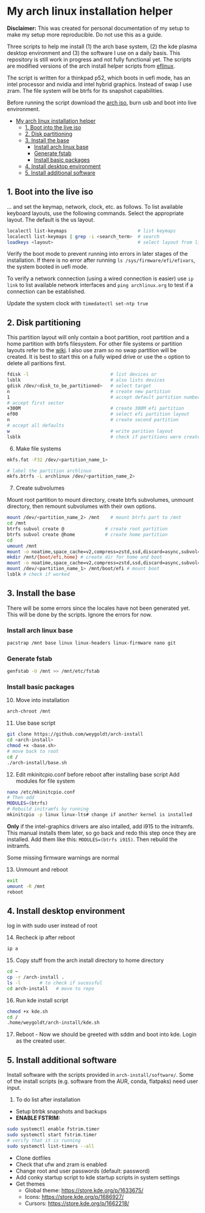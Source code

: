 # My arch linux installation helper
**Disclaimer:** This was created for personal documentation of my setup to make 
my setup more reproducible. Do not use this as a guide.

Three scripts to help me install (1) the arch base system, (2) the kde plasma 
desktop environment and (3) the software I use on a daily basis. 
This repository is still work in progress and not fully functional yet. 
The scripts are modified versions of the arch install 
helper scripts from [eflinux](https://gitlab.com/eflinux).

The script is written for a thinkpad p52, which boots in uefi mode, has an intel 
processor and nvidia and intel hybrid graphics. Instead of swap I use zram. The 
file system will be btrfs for its snapshot capabilities.

Before running the script download the [arch iso](https://archlinux.org/download/), 
burn usb and boot into live environment.

- [My arch linux installation helper](#my-arch-linux-installation-helper)
  - [1. Boot into the live iso](#1-boot-into-the-live-iso)
  - [2. Disk partitioning](#2-disk-partitioning)
  - [3. Install the base](#3-install-the-base)
    - [Install arch linux base](#install-arch-linux-base)
    - [Generate fstab](#generate-fstab)
    - [Install basic packages](#install-basic-packages)
  - [4. Install desktop environment](#4-install-desktop-environment)
  - [5. Install additional software](#5-install-additional-software)

## 1. Boot into the live iso
... and set the keymap, network, clock, etc. as follows.
To list available keyboard layouts, use the following commands. Select the 
appropriate layout. The default is the us layout.
```sh
localectl list-keymaps                          # list keymaps
localectl list-keymaps | grep -i <search_term>  # search 
loadkeys <layout>                               # select layout from list
```
Verify the boot mode to prevent running into errors in later stages of the 
installation. If there is no error after running `ls /sys/firmware/efi/efivars`, 
the system booted in uefi mode.

To verify a network connection (using a wired connection is easier) use 
`ip link` to list available network interfaces and `ping archlinux.org` 
to test if a connection can be established.

Update the system clock with `timedatectl set-ntp true`

## 2. Disk partitioning
This partition layout will only contain a boot partition, root partition and a 
home partition with btrfs filesystem. For other file systems or partition 
layouts refer to the [wiki](https://wiki.archlinux.org/title/Installation_guide). 
I also use zram so no swap partition will be created. It is best to start this 
on a fully wiped drive or use the `o` option to delete all paritions first.

```sh
fdisk -l                              # list devices or
lsblk                                 # also lists devices
gdisk /dev/<disk_to_be_partitioned>   # select target
n                                     # create new partition
1                                     # accept default partition number
# accept first sector
+300M                                 # create 300M efi partition
ef00                                  # select efi partition layout 
n                                     # create second partition
# accept all defaults
w                                     # write parition layout
lsblk                                 # check if partitions were created
```

6. Make file systems
```sh
mkfs.fat -F32 /dev/<partition_name_1>

# label the partition archlinux
mkfs.btrfs -L archlinux /dev/<partition_name_2>
```

7. Create subvolumes

Mount root partition to mount directory, create btrfs subvolumes, unmount 
directory, then remount subvolumes with their own options.
```sh
mount /dev/<partition_name_2> /mnt    # mount btrfs part to /mnt
cd /mnt
btrfs subvol create @               # create root partition
btrfs subvol create @home           # create home partition
cd
umount /mnt
mount -o noatime,space_cache=v2,compress=zstd,ssd,discard=async,subvol=@ /dev/<partition_name_2> /mnt # mount root
mkdir /mnt/{boot/efi,home} # create dir for home and boot
mount -o noatime,space_cache=v2,compress=zstd,ssd,discard=async,subvol=@home /dev/<partition_name_2> /mnt/home # mount home
mount /dev/<partition_name_1> /mnt/boot/efi # mount boot
lsblk # check if worked
```
## 3. Install the base

There will be some errors since the locales have not been generated yet. 
This will be done by the scripts. Ignore the errors for now.

### Install arch linux base
```sh
pacstrap /mnt base linux linux-headers linux-firmware nano git
```

### Generate fstab
```sh 
genfstab -U /mnt >> /mnt/etc/fstab
```
### Install basic packages
10. Move into installation
```sh
arch-chroot /mnt
```
11.  Use base script
```sh 
git clone https://github.com/weygoldt/arch-install
cd <arch-install>
chmod +x <base.sh>
# move back to root
cd /
./arch-install/base.sh
```

12. Edit mkinitcpio.conf before reboot after installing base script
Add modules for file system
```sh
nano /etc/mkinitcpio.conf
# Then add
MODULES=(btrfs)
# Rebuild initramfs by running
mkinitcpio -p linux linux-lts# change if another kernel is installed
```
**Only** if the intel-graphics drivers are also intalled, add i915 to the
initramfs. This manual installs them later, so go back and redo this step once 
they are installed. Add them like this: `MODULES=(btrfs i915)`. Then rebuild the
initramfs.

Some missing firmware warnings are normal

13. Unmount and reboot
```sh
exit
umount -R /mnt
reboot
```

## 4. Install desktop environment
log in with sudo user instead of root

14. Recheck ip after reboot
```sh
ip a
```
15. Copy stuff from the arch install directory to home directory
```sh
cd ~
cp -r /arch-install .
ls -l       # to check if sucessful
cd arch-install   # move to repo
```
16. Run kde install script 
```sh
chmod +x kde.sh
cd /
.home/weygoldt/arch-install/kde.sh
```

17. Reboot - 
Now we should be greeted with sddm and boot into kde. Login as the created user.


## 5. Install additional software
Install software with the scripts provided in `arch-install/software/`. 
Some of the install scripts (e.g. software from the AUR, conda, flatpaks) need
user input.

1.  To do list after installation
- Setup btrbk snapshots and backups
- **ENABLE FSTRIM:**
```sh
sudo systemctl enable fstrim.timer
sudo systemctl start fstrim.timer
# verify that it is running
sudo systemctl list-timers --all
```
- Clone dotfiles
- Check that ufw and zram is enabled
- Change root and user passwords (default: password)
- Add conky startup script to kde startup scripts in system settings
- Get themes
  - Global theme: https://store.kde.org/p/1633675/
  - Icons: https://store.kde.org/p/1686927/
  - Cursors: https://store.kde.org/p/1662218/